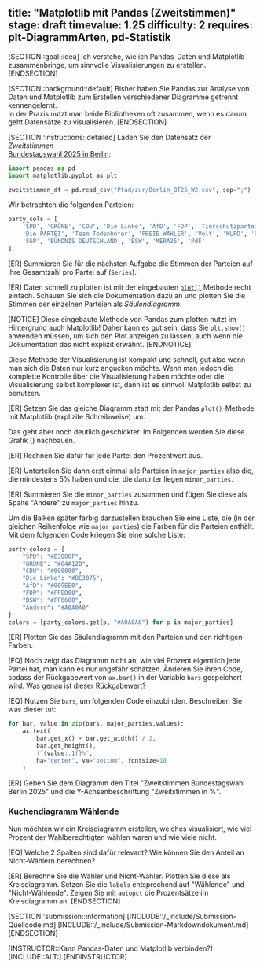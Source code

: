 title: "Matplotlib mit Pandas (Zweitstimmen)"
stage: draft
timevalue: 1.25
difficulty: 2
requires: plt-DiagrammArten, pd-Statistik
---

[SECTION::goal::idea]
Ich verstehe, wie ich Pandas-Daten und Matplotlib zusammenbringe, um sinnvolle Visualisierungen
zu erstellen.
[ENDSECTION]


[SECTION::background::default]
Bisher haben Sie Pandas zur Analyse von Daten und Matplotlib zum Erstellen verschiedener Diagramme
getrennt kennengelernt.  
In der Praxis nutzt man beide Bibliotheken oft zusammen, 
wenn es darum geht Datensätze zu visualisieren.
[ENDSECTION]


[SECTION::instructions::detailed]
Laden Sie den Datensatz der *Zweitstimmen*  
[Bundestagswahl 2025 in Berlin](https://www.govdata.de/suche/daten/bundestagswahl-2025-in-berlin-nach-wahlbezirken-endgultiges-ergebnis):
```python
import pandas as pd
import matplotlib.pyplot as plt

zweitstimmen_df = pd.read_csv("Pfad/zur/Berlin_BT25_W2.csv", sep=";")
```

Wir betrachten die folgenden Parteien:
```python
party_cols = [
    'SPD', 'GRÜNE', 'CDU', 'Die Linke', 'AfD', 'FDP', 'Tierschutzpartei',
    'Die PARTEI', 'Team Todenhöfer', 'FREIE WÄHLER', 'Volt', 'MLPD', 'BüSo',
    'SGP', 'BÜNDNIS DEUTSCHLAND', 'BSW', 'MERA25', 'PdF'
]
```

[ER] Summieren Sie für die nächsten Aufgabe die Stimmen der Parteien auf ihre Gesamtzahl pro
Partei auf (`Series`).

[ER] Daten schnell zu plotten ist mit der eingebauten
[`plot()`](https://pandas.pydata.org/docs/reference/api/pandas.Series.plot.html#pandas.Series.plot)
Methode recht einfach.
Schauen Sie sich die Dokumentation dazu an und plotten Sie die Stimmen der einzelnen Parteien als
*Säulendiagramm*.

[NOTICE]
Diese eingebaute Methode von Pandas zum plotten nutzt im Hintergrund auch Matplotlib!
Daher kann es gut sein, dass Sie `plt.show()` anwenden müssen, um sich den Plot anzeigen zu lassen,
auch wenn die Dokumentation das nicht explizit erwähnt.
[ENDNOTICE]

Diese Methode der Visualisierung ist kompakt und schnell, gut also wenn man sich die Daten nur kurz
angucken möchte.
Wenn man jedoch die komplette Kontrolle über die Visualisierung haben möchte oder die
Visualisierung selbst komplexer ist, dann ist es sinnvoll Matplotlib selbst zu benutzen.

[ER] Setzen Sie das gleiche Diagramm statt mit der Pandas `plot()`-Methode mit Matplotlib
(explizite Schreibweise) um.

Das geht aber noch deutlich geschickter.
Im Folgenden werden Sie diese Grafik (<!--TODO_1_Saka-->) nachbauen.

[ER] Rechnen Sie dafür für jede Partei den Prozentwert aus.

[ER] Unterteilen Sie dann erst einmal alle Parteien in `major_parties` also die, die mindestens 5%
haben und die, die darunter liegen `minor_parties`.

[ER] Summieren Sie die `minor_parties` zusammen und fügen Sie diese als Spalte "Andere"
zu `major_parties` hinzu.

Um die Balken später farbig darzustellen brauchen Sie eine Liste, die (in der gleichen 
Reihenfolge wie `major_parties`) die Farben für die Parteien enthält.
Mit dem folgenden Code kriegen Sie eine solche Liste:
```python
party_colors = {
    "SPD": "#E3000F",
    "GRÜNE": "#64A12D",
    "CDU": "#000000",
    "Die Linke": "#BE3075",
    "AfD": "#009EE0",
    "FDP": "#FFED00",
    "BSW": "#FF6600",
    "Andere": "#A0A0A0"
}
colors = [party_colors.get(p, "#A0A0A0") for p in major_parties]
```

[ER] Plotten Sie das Säulendiagramm mit den Parteien und den richtigen Farben.

[EQ] Noch zeigt das Diagramm nicht an, wie viel Prozent eigentlich jede Partei hat, man kann
es nur ungefähr schätzen.
Änderen Sie ihren Code, sodass der Rückgabewert von `ax.bar()` in der Variable `bars` gespeichert
wird.
Was genau ist dieser Rückgabewert?

[EQ] Nutzen Sie `bars`, um folgenden Code einzubinden. Beschreiben Sie was dieser tut:
```python
for bar, value in zip(bars, major_parties.values):
    ax.text(
        bar.get_x() + bar.get_width() / 2,
        bar.get_height(),
        f"{value:.1f}%",
        ha="center", va="bottom", fontsize=10
    )
```

[ER] Geben Sie dem Diagramm den Titel "Zweitstimmen Bundestagswahl Berlin 2025" und die
Y-Achsenbeschriftung "Zweitstimmen in %".

### Kuchendiagramm Wählende

Nun möchten wir ein Kreisdiagramm erstellen, welches visualisiert, wie viel Prozent der
Wahlberechtigten wählen waren und wie viele nicht.

[EQ] Welche 2 Spalten sind dafür relevant? Wie können Sie den Anteil an Nicht-Wählern berechnen?

[ER] Berechne Sie die Wähler und Nicht-Wähler. Plotten Sie diese als Kreisdiagramm.
Setzen Sie die `labels` entsprechend auf "Wählende" und "Nicht-Wählende".
Zeigen Sie mit `autopct` die Prozentsätze im Kreisdiagramm an.
[ENDSECTION]


[SECTION::submission::information]
[INCLUDE::/_include/Submission-Quellcode.md]
[INCLUDE::/_include/Submission-Markdowndokument.md]
[ENDSECTION]


[INSTRUCTOR::Kann Pandas-Daten und Matplotlib verbinden?]
[INCLUDE::ALT:]
[ENDINSTRUCTOR]